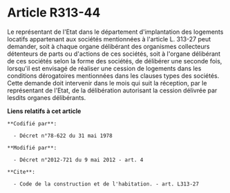 # Article R313-44

Le représentant de l'Etat dans le département d'implantation des logements locatifs appartenant aux sociétés mentionnées à
l'article L. 313-27 peut demander, soit à chaque organe délibérant des organismes collecteurs détenteurs de parts ou
d'actions de ces sociétés, soit à l'organe délibérant de ces sociétés selon la forme des sociétés, de délibérer une seconde
fois, lorsqu'il est envisagé de réaliser une cession de logements dans les conditions dérogatoires mentionnées dans les
clauses types des sociétés. Cette demande doit intervenir dans le mois qui suit la réception, par le représentant de l'Etat,
de la délibération autorisant la cession délivrée par lesdits organes délibérants.

**Liens relatifs à cet article**

	**Codifié par**:

	  - Décret n°78-622 du 31 mai 1978

	**Modifié par**:

	  - Décret n°2012-721 du 9 mai 2012 - art. 4

	**Cite**:

	  - Code de la construction et de l'habitation. - art. L313-27
